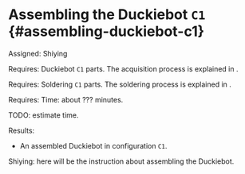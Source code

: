 # Assembling the Duckiebot `C1` {#assembling-duckiebot-c1}

Assigned: Shiying

<div class='requirements' markdown="1">

Requires: Duckiebot `C1` parts.
The acquisition process is explained in [](#acquiring-parts-c1).

Requires: Soldering `C1` parts.
The soldering process is explained in [](#sodlering-boards-c1).

Requires: Time: about ??? minutes.

TODO: estimate time.

Results:

-  An assembled Duckiebot in configuration `C1`.

</div>

Shiying: here will be the instruction about assembling the Duckiebot.

